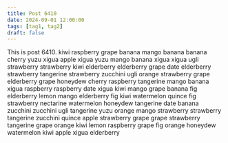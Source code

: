 ```yaml
---
title: Post 6410
date: 2024-09-01 12:00:00
tags: [tag1, tag2]
draft: false
---
```

This is post 6410.
kiwi
raspberry
grape
banana
mango
banana
banana
cherry
yuzu
xigua
apple
xigua
yuzu
mango
banana
xigua
xigua
ugli
strawberry
strawberry
kiwi
elderberry
elderberry
grape
date
elderberry
strawberry
tangerine
strawberry
zucchini
ugli
orange
strawberry
grape
elderberry
grape
honeydew
cherry
raspberry
tangerine
mango
banana
xigua
raspberry
raspberry
date
xigua
kiwi
mango
grape
banana
fig
elderberry
lemon
mango
elderberry
fig
kiwi
watermelon
quince
fig
strawberry
nectarine
watermelon
honeydew
tangerine
date
banana
zucchini
zucchini
ugli
tangerine
yuzu
orange
mango
strawberry
strawberry
tangerine
zucchini
quince
apple
strawberry
grape
grape
strawberry
tangerine
grape
orange
kiwi
lemon
raspberry
grape
fig
orange
honeydew
watermelon
kiwi
apple
xigua
elderberry
